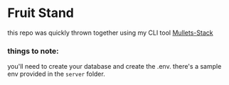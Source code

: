 # Fruit Stand

this repo was quickly thrown together using my CLI tool [Mullets-Stack](https://github.com/denvermullets/mullets-stack)

### things to note:

you'll need to create your database and create the .env. there's a sample env provided in the `server` folder.
